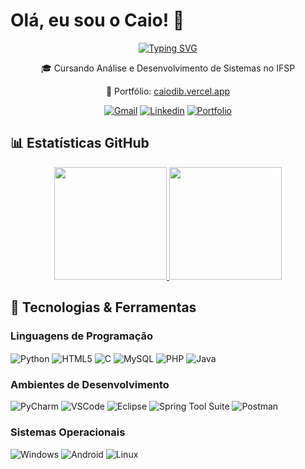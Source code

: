 # Olá, eu sou o Caio! 👋

<div align="center">
  
[![Typing SVG](https://readme-typing-svg.herokuapp.com?font=Fira+Code&pause=1000&color=00FF00&random=false&width=435&lines=Desenvolvedor%20Backend;ADS%20-%20INSTITUTO%20FEDERAL%20DE%20S%C3%83O%20PAULO)](https://git.io/typing-svg)

  <p>🎓 Cursando Análise e Desenvolvimento de Sistemas no IFSP</p>
  <p>💼 Portfólio: <a href="https://caiodib.vercel.app/" target="_blank">caiodib.vercel.app</a></p>

  [![Gmail](https://img.shields.io/badge/-Gmail-EA4335?style=for-the-badge&logo=Gmail&logoColor=white)](mailto:caio.dib@aluno.ifsp.edu.br)
  [![Linkedin](https://img.shields.io/badge/LinkedIn-0077B5?style=for-the-badge&logo=linkedin&logoColor=white)](https://www.linkedin.com/in/caio-dib-673482264/)
  [![Portfolio](https://img.shields.io/badge/Portfolio-255E63?style=for-the-badge&logo=About.me&logoColor=white)](https://caiodib.vercel.app/)

</div>

## 📊 Estatísticas GitHub

<div align="center">
  <a href="https://github.com/dib10#gh-dark-mode-only">
    <img height="180em" src="https://github-readme-stats.vercel.app/api?username=dib10&show_icons=true&theme=gotham&include_all_commits=true&count_private=true"/>
    <img height="180em" src="https://github-readme-stats.vercel.app/api/top-langs/?username=dib10&layout=compact&langs_count=7&theme=gotham"/>
  </a>
</div>

## 🚀 Tecnologias & Ferramentas

### Linguagens de Programação
<div style="display: inline_block">
  <img align="center" alt="Python" src="https://img.shields.io/badge/Python-3776AB?style=for-the-badge&logo=python&logoColor=white">
  <img align="center" alt="HTML5" src="https://img.shields.io/badge/HTML5-E34F26?style=for-the-badge&logo=html5&logoColor=white">
  <img align="center" alt="C" src="https://img.shields.io/badge/C-00599C?style=for-the-badge&logo=c&logoColor=white">
  <img align="center" alt="MySQL" src="https://img.shields.io/badge/MySQL-00000F?style=for-the-badge&logo=mysql&logoColor=white">
  <img align="center" alt="PHP" src="https://img.shields.io/badge/PHP-777BB4?style=for-the-badge&logo=php&logoColor=white">
  <img align="center" alt="Java" src="https://img.shields.io/badge/Java-ED8B00?style=for-the-badge&logo=openjdk&logoColor=white">
</div>

### Ambientes de Desenvolvimento
<div style="display: inline_block">
  <img alt="PyCharm" src="https://img.shields.io/badge/PyCharm-000000.svg?&style=for-the-badge&logo=PyCharm&logoColor=white">
  <img alt="VSCode" src="https://img.shields.io/badge/Visual_Studio_Code-0078D4?style=for-the-badge&logo=visual%20studio%20code&logoColor=white">
  <img alt="Eclipse" src="https://img.shields.io/badge/Eclipse-2C2255?style=for-the-badge&logo=eclipse&logoColor=white">
  <img alt="Spring Tool Suite" src="https://img.shields.io/badge/Spring_Tool_Suite-6DB33F?style=for-the-badge&logo=spring&logoColor=white">
  <img alt="Postman" src="https://img.shields.io/badge/Postman-FF6C37?style=for-the-badge&logo=postman&logoColor=white">
</div>

### Sistemas Operacionais
<div style="display: inline_block">
  <img alt="Windows" src="https://img.shields.io/badge/Windows-0078D6?style=for-the-badge&logo=windows&logoColor=white">
  <img alt="Android" src="https://img.shields.io/badge/Android-3DDC84?style=for-the-badge&logo=android&logoColor=white">
  <img alt="Linux" src="https://img.shields.io/badge/Linux-FCC624?style=for-the-badge&logo=linux&logoColor=black"> 
</div>
